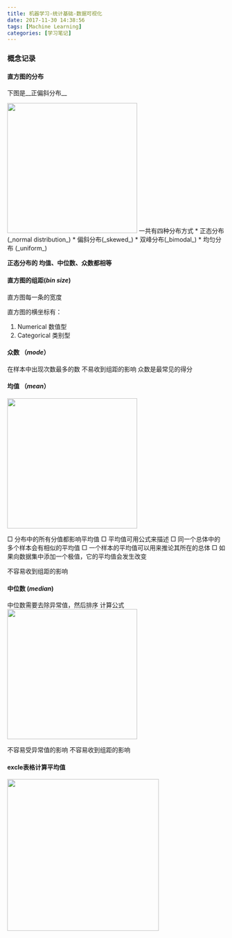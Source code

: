 ```yaml
---
title: 机器学习-统计基础-数据可视化
date: 2017-11-30 14:38:56
tags: [Machine Learning]
categories: [学习笔记]
---
```


### 概念记录

#### 直方图的分布

下图是__正偏斜分布__

<img src="http://qiniu.huyangjie.cn/article/img/086AD10ECF24B6FC803C01526FD0EF3F.jpg" width="300px" >
<!--more-->
一共有四种分布方式
* 正态分布(_normal distribution_)
* 偏斜分布(_skewed_)
* 双峰分布(_bimodal_)
* 均匀分布 (_uniform_)

__正态分布的 均值、中位数、众数都相等__


#### 直方图的组距(_bin size_)
直方图每一条的宽度

直方图的横坐标有：
1. Numerical 数值型
2. Categorical 类别型

#### 众数 （_mode_）
在样本中出现次数最多的数
不易收到组距的影响
众数是最常见的得分 

#### 均值 （_mean_）

<img src="http://qiniu.huyangjie.cn/article/img/ED3CB73EBE627AE0EF415BDA5564829D.jpg" width="300px" >

□ 分布中的所有分值都影响平均值
□ 平均值可用公式来描述
□ 同一个总体中的多个样本会有相似的平均值
□ 一个样本的平均值可以用来推论其所在的总体
□ 如果向数据集中添加一个极值，它的平均值会发生改变

不容易收到组距的影响

#### 中位数 (_median_)
中位数需要去除异常值，然后排序
计算公式
<img src="http://qiniu.huyangjie.cn/article/img/C78399F86FCC1AB5725B9F56E7A03C27.jpg" width="300px" >

不容易受异常值的影响
不容易收到组距的影响

#### excle表格计算平均值
<img src="http://qiniu.huyangjie.cn/article/img/4849F4578F6ED3E808CB072E3C2A0B7F.jpg" width="350px" >




